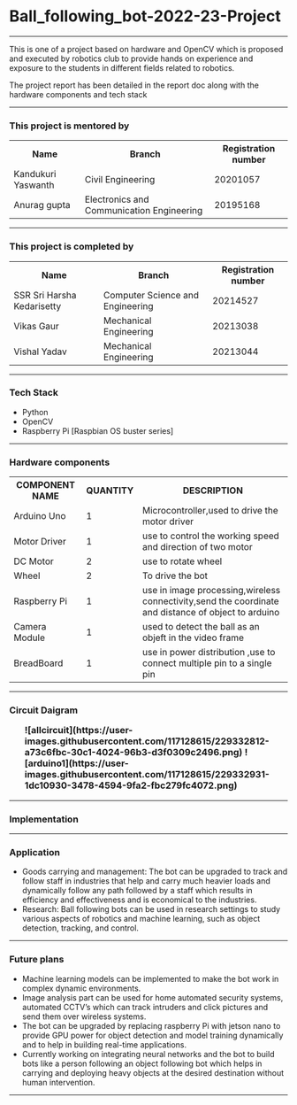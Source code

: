 <h1>Ball_following_bot-2022-23-Project</h1>
<hr>
<p>This is one of a project based on hardware and OpenCV which is proposed and executed by robotics club to provide hands on experience and exposure to the students in different fields related to robotics.</p>
<p>The project report has been detailed in the report doc along with the hardware components and tech stack</p>
<hr>
<h3>This project is mentored by</h3>
<table>
  <tr>
    <th>Name</th>
    <th>Branch</th>
    <th>Registration number</th>
  </tr>
  <tr>
    <td>Kandukuri Yaswanth</td>
    <td>Civil Engineering</td>
    <td>20201057</td>
  </tr>
  <tr>
    <td>Anurag gupta</td>
    <td>Electronics and Communication Engineering</td>
    <td>20195168</td>
  </tr>
 </table>
 <hr>
<h3>This project is completed by</h3>
<table>
  <tr>
    <th>Name</th>
    <th>Branch</th>
    <th>Registration number</th>
  </tr>
  <tr>
    <td>SSR Sri Harsha Kedarisetty</td>
    <td>Computer Science and Engineering</td>
    <td>20214527</td>
  </tr>
  <tr>
    <td>Vikas Gaur</td>
    <td>Mechanical Engineering</td>
    <td>20213038</td>
  </tr>
  <tr>
    <td>Vishal Yadav</td>
    <td>Mechanical Engineering</td>
    <td>20213044</td>
  </tr>
 </table>
<hr>
<h3> Tech Stack </h3>
<ul>
  <li>Python</li>
  <li>OpenCV</li>
  <li>Raspberry Pi [Raspbian OS buster series]</li>
 </ul>
<hr>
<h3>Hardware components</h3>
   <table> 
    <tr>
          <th>COMPONENT NAME</th>
          <th>QUANTITY</th>
          <th>DESCRIPTION</th>
        </tr>
        <tr>
          <td>Arduino Uno</td>
          <td>  1</td>
          <td>Microcontroller,used to drive the motor driver</td>
        </tr>
        <tr>
          <td>Motor Driver</td>
          <td>1</td>
          <td>use to control the working speed and direction of two motor</td>
        </tr>
        <tr>
          <td>DC Motor</td>
          <td>2</td>
          <td>use to rotate wheel</td>
        </tr>
        <tr>
          <td>Wheel</td>
          <td>2</td>
          <td>To drive the bot</td>
        </tr>
        <tr>
          <td>Raspberry Pi</td>
          <td>1</td>
          <td>use in image processing,wireless connectivity,send the coordinate and distance of object to arduino</td>
        </tr>
        <tr>
          <td>Camera Module</td>
          <td>1</td>
          <td>used to detect the ball as an objeft in the video frame</td>
        </tr>
        <tr>
          <td>BreadBoard</td>
          <td>1</td>
          <td>use in power distribution ,use to connect multiple pin to a single pin</td>
        </tr>
     </table>
   
   <hr>
   <h3>Circuit Daigram</h>
   <ul>
  ![allcircuit](https://user-images.githubusercontent.com/117128615/229332812-a73c6fbc-30c1-4024-96b3-d3f0309c2496.png)
   ![arduino1](https://user-images.githubusercontent.com/117128615/229332931-1dc10930-3478-4594-9fa2-fbc279fc4072.png)
  </ul>
<hr>
<h3>Implementation</h3>
   
     
<hr>
<h3>Application</h3>
<ul>
<li>Goods carrying and management: The bot can be upgraded to track and follow staff in industries that help and carry much heavier loads and dynamically follow any path followed by a staff which results in efficiency and effectiveness and is economical to the industries.</li>
<li>Research: Ball following bots can be used in research settings to study various aspects of robotics and machine learning, such as object detection, tracking, and control.</li>
</ul>

<hr>
<h3>Future plans</h3>
<ul>
<li>Machine learning models can be implemented to make the bot work in complex dynamic environments.</li>
<li>Image analysis part can be used for home automated security systems, automated CCTV’s which can track intruders and click pictures and send them over wireless systems.</li>
<li>The bot can be upgraded by replacing raspberry Pi with jetson nano to provide GPU power for object detection and model training dynamically and to help in building real-time applications.</li>
<li>Currently working on integrating neural networks and the bot to build bots like a person following an object following bot which helps in carrying and deploying heavy objects at the desired destination without human intervention.</li>
  </ul>
<hr>
